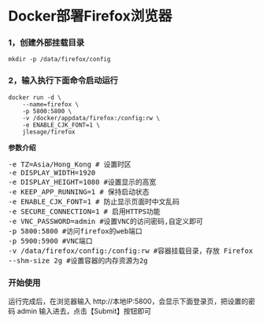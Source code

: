 # Docker部署Firefox浏览器

### 1，创建外部挂载目录
```
mkdir -p /data/firefox/config
```

### 2，输入执行下面命令启动运行
```
docker run -d \
    --name=firefox \
    -p 5800:5800 \
    -v /docker/appdata/firefox:/config:rw \
    -e ENABLE_CJK_FONT=1 \
    jlesage/firefox
```

**参数介绍**
<pre>
-e TZ=Asia/Hong_Kong # 设置时区
-e DISPLAY_WIDTH=1920
-e DISPLAY_HEIGHT=1080 #设置显示的高宽
-e KEEP_APP_RUNNING=1 # 保持启动状态
-e ENABLE_CJK_FONT=1 # 防止显示页面时中文乱码
-e SECURE_CONNECTION=1 # 启用HTTPS功能
-e VNC_PASSWORD=admin #设置VNC的访问密码,自定义即可
-p 5800:5800 #访问firefox的web端口
-p 5900:5900 #VNC端口
-v /data/firefox/config:/config:rw #容器挂载目录，存放 Firefox 数据
--shm-size 2g #设置容器的内存资源为2g
</pre>

### 开始使用
运行完成后，在浏览器输入 http://本地IP:5800，会显示下面登录页，把设置的密码 admin 输入进去，点击【Submit】按钮即可
